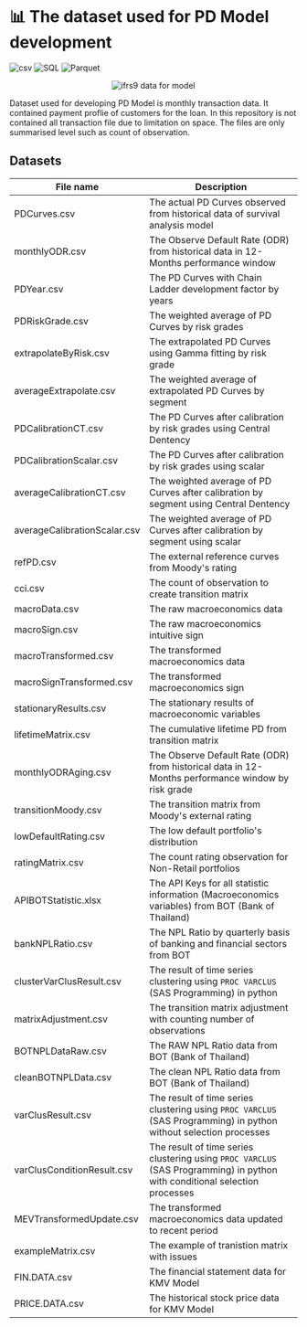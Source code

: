 # 📊 The dataset used for PD Model development 

![csv](https://img.shields.io/badge/Tools-csv-brightgreen)
![SQL](https://img.shields.io/badge/Tools-SQL-brightgreen)
![Parquet](https://img.shields.io/badge/Tools-parquet-brightgreen)

<p align="center">
  <img src="https://www.pngkey.com/png/detail/27-273710_financial-technology-financial-technology-transparent.png" alt="ifrs9 data for model"/>
</p>

Dataset used for developing PD Model is monthly transaction data. It contained payment proflie of customers for the loan. In this repository is not contained all transaction file due to limitation on space. The files are only summarised level such as count of observation.

## Datasets
| File name | Description |
| --- | --- |
| PDCurves.csv | The actual PD Curves observed from historical data of survival analysis model |
| monthlyODR.csv | The Observe Default Rate (ODR) from historical data in 12-Months performance window |
| PDYear.csv | The PD Curves with Chain Ladder development factor by years |
| PDRiskGrade.csv | The weighted average of PD Curves by risk grades |
| extrapolateByRisk.csv | The extrapolated PD Curves using Gamma fitting by risk grade |
| averageExtrapolate.csv | The weighted average of extrapolated PD Curves by segment |
| PDCalibrationCT.csv | The PD Curves after calibration by risk grades using Central Dentency |
| PDCalibrationScalar.csv | The PD Curves after calibration by risk grades using scalar |
| averageCalibrationCT.csv | The weighted average of PD Curves after calibration by segment using Central Dentency |
| averageCalibrationScalar.csv | The weighted average of PD Curves after calibration by segment using scalar |
| refPD.csv | The external reference curves from Moody's rating |
| cci.csv | The count of observation to create transition matrix |
| macroData.csv | The raw macroeconomics data |
| macroSign.csv | The raw macroeconomics intuitive sign |
| macroTransformed.csv | The transformed macroeconomics data |
| macroSignTransformed.csv | The transformed macroeconomics sign |
| stationaryResults.csv | The stationary results of macroeconomic variables |
| lifetimeMatrix.csv | The cumulative lifetime PD from transition matrix |
| monthlyODRAging.csv | The Observe Default Rate (ODR) from historical data in 12-Months performance window by risk grade |
| transitionMoody.csv | The transition matrix from Moody's external rating |
| lowDefaultRating.csv | The low default portfolio's distribution |
| ratingMatrix.csv | The count rating observation for Non-Retail portfolios |
| APIBOTStatistic.xlsx | The API Keys for all statistic information (Macroeconomics variables) from BOT (Bank of Thailand) |
| bankNPLRatio.csv | The NPL Ratio by quarterly basis of banking and financial sectors from BOT |
| clusterVarClusResult.csv | The result of time series clustering using `PROC VARCLUS` (SAS Programming) in python |
| matrixAdjustment.csv | The transition matrix adjustment with counting number of observations |
| BOTNPLDataRaw.csv | The RAW NPL Ratio data from BOT (Bank of Thailand) |
| cleanBOTNPLData.csv | The clean NPL Ratio data from BOT (Bank of Thailand) |
| varClusResult.csv | The result of time series clustering using `PROC VARCLUS` (SAS Programming) in python without selection processes |
| varClusConditionResult.csv | The result of time series clustering using `PROC VARCLUS` (SAS Programming) in python with conditional selection processes |
| MEVTransformedUpdate.csv | The transformed macroeconomics data updated to recent period |
| exampleMatrix.csv | The example of tranistion matrix with issues |
| FIN.DATA.csv | The financial statement data for KMV Model |
| PRICE.DATA.csv | The historical stock price data for KMV Model |
